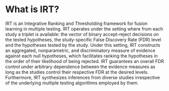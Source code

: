 What is IRT?
======

IRT is an Integrative Ranking and Thresholding framework for fusion learning in multiple testing. IRT operates under the setting where from each study a 
triplet is available: the vector of binary accept-reject decisions on the tested hypotheses, the study-specific False Discovery Rate (FDR) level and the 
hypotheses tested by the study. Under this setting, IRT constructs an aggregated, nonparametric, and discriminatory measure of evidence against each null hypotheses, 
which facilitates ranking the hypotheses in the order of their likelihood of being rejected. IRT guarantees an overall FDR control under arbitrary dependence between 
the evidence measures as long as the studies control their respective FDR at the desired levels. Furthermore, IRT synthesizes inferences from diverse studies irrespective 
of the underlying multiple testing algorithms employed by them.

